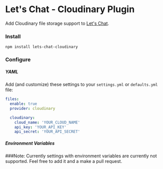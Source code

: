 # Let's Chat - Cloudinary Plugin

Add Cloudinary  file storage support to [Let's Chat](http://sdelements.github.io/lets-chat/).

### Install

```
npm install lets-chat-cloudinary
```

### Configure

##### YAML

Add (and customize) these settings to your ```settings.yml``` or ```defaults.yml```  file:

```yml
files:
  enable: true
  provider: cloudinary

  cloudinary:
    cloud_name: 'YOUR_CLOUD_NAME'
    api_key: 'YOUR_API_KEY'
    api_secret: 'YOUR_API_SECRET'
```

##### Environment Variables

###Note:
Currently settings with environment variables are currently not supported. 
Feel free to add it and a make a pull request.